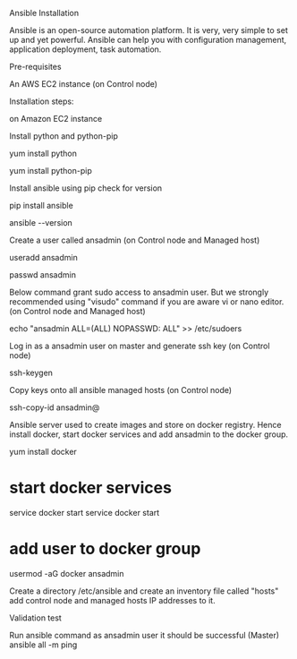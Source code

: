 Ansible Installation

Ansible is an open-source automation platform. It is very, very simple to set up and yet powerful. Ansible can help you with configuration management, application deployment, task automation.

Pre-requisites

An AWS EC2 instance (on Control node)

Installation steps:

on Amazon EC2 instance

Install python and python-pip

yum install python

yum install python-pip

Install ansible using pip check for version

pip install ansible

ansible --version

Create a user called ansadmin (on Control node and Managed host)

useradd ansadmin

passwd ansadmin

Below command grant sudo access to ansadmin user. But we strongly recommended using "visudo" command if you are aware vi or nano editor. (on Control node and Managed host)

echo "ansadmin ALL=(ALL) NOPASSWD: ALL" >> /etc/sudoers

Log in as a ansadmin user on master and generate ssh key (on Control node)

ssh-keygen

Copy keys onto all ansible managed hosts (on Control node)

ssh-copy-id ansadmin@<target-server>
  
Ansible server used to create images and store on docker registry. Hence install docker, start docker services and add ansadmin to the docker group.

yum install docker

# start docker services 

service docker start
service docker start 

# add user to docker group 

usermod -aG docker ansadmin

Create a directory /etc/ansible and create an inventory file called "hosts" add control node and managed hosts IP addresses to it.

Validation test


Run ansible command as ansadmin user it should be successful (Master)
ansible all -m ping
